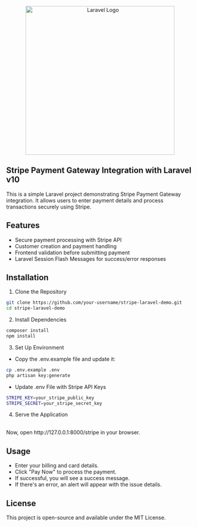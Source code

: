 <p align="center">
    <a href="https://laravel.com" target="_blank">
        <img src="https://raw.githubusercontent.com/laravel/art/master/logo-lockup/5%20SVG/2%20CMYK/1%20Full%20Color/laravel-logolockup-cmyk-red.svg" width="400" alt="Laravel Logo">
    </a>
</p>

## Stripe Payment Gateway Integration with Laravel v10

This is a simple Laravel project demonstrating Stripe Payment Gateway integration. It allows users to enter payment details and process transactions securely using Stripe.


## Features

- Secure payment processing with Stripe API
- Customer creation and payment handling
- Frontend validation before submitting payment
- Laravel Session Flash Messages for success/error responses


## Installation

1. Clone the Repository

```bash
git clone https://github.com/your-username/stripe-laravel-demo.git
cd stripe-laravel-demo
```

2. Install Dependencies

```bash
composer install
npm install
```
3. Set Up Environment
  - Copy the .env.example file and update it:

```bash
cp .env.example .env
php artisan key:generate
```
  - Update .env File with Stripe API Keys

```bash
STRIPE_KEY=your_stripe_public_key
STRIPE_SECRET=your_stripe_secret_key
```

4. Serve the Application
<br/>
Now, open http://127.0.0.1:8000/stripe in your browser.


## Usage

- Enter your billing and card details.
- Click "Pay Now" to process the payment.
- If successful, you will see a success message.
- If there's an error, an alert will appear with the issue details.


## License

This project is open-source and available under the MIT License.
